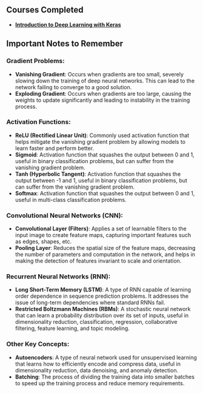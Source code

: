 ## Courses Completed
- **[Introduction to Deep Learning with Keras](https://www.coursera.org/learn/introduction-to-deep-learning-with-keras)** 

## Important Notes to Remember

### Gradient Problems:
- **Vanishing Gradient**: Occurs when gradients are too small, severely slowing down the training of deep neural networks. This can lead to the network failing to converge to a good solution.
- **Exploding Gradient**: Occurs when gradients are too large, causing the weights to update significantly and leading to instability in the training process.

### Activation Functions:
- **ReLU (Rectified Linear Unit)**: Commonly used activation function that helps mitigate the vanishing gradient problem by allowing models to learn faster and perform better.
- **Sigmoid**: Activation function that squashes the output between 0 and 1, useful in binary classification problems, but can suffer from the vanishing gradient problem.
- **Tanh (Hyperbolic Tangent)**: Activation function that squashes the output between -1 and 1, useful in binary classification problems, but can suffer from the vanishing gradient problem.
- **Softmax**: Activation function that squashes the output between 0 and 1, useful in multi-class classification problems.
### Convolutional Neural Networks (CNN):
- **Convolutional Layer (Filters)**: Applies a set of learnable filters to the input image to create feature maps, capturing important features such as edges, shapes, etc.
- **Pooling Layer**: Reduces the spatial size of the feature maps, decreasing the number of parameters and computation in the network, and helps in making the detection of features invariant to scale and orientation.

### Recurrent Neural Networks (RNN):
- **Long Short-Term Memory (LSTM)**: A type of RNN capable of learning order dependence in sequence prediction problems. It addresses the issue of long-term dependencies where standard RNNs fail.
- **Restricted Boltzmann Machines (RBMs)**: A stochastic neural network that can learn a probability distribution over its set of inputs, useful in dimensionality reduction, classification, regression, collaborative filtering, feature learning, and topic modeling.

### Other Key Concepts:
- **Autoencoders**: A type of neural network used for unsupervised learning that learns how to efficiently encode and compress data, useful in dimensionality reduction, data denoising, and anomaly detection.
- **Batching**: The process of dividing the training data into smaller batches to speed up the training process and reduce memory requirements.
